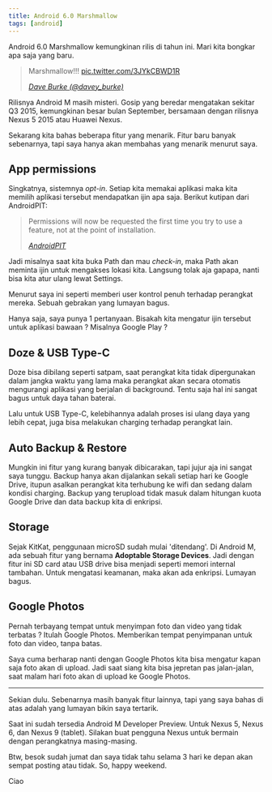 ```yaml
---
title: Android 6.0 Marshmallow
tags: [android]
---
```


Android 6.0 Marshmallow kemungkinan rilis di tahun ini. Mari kita bongkar apa saja yang baru.

> Marshmallow!!! <a href="http://t.co/3JYkCBWD1R">pic.twitter.com/3JYkCBWD1R</a>
>
> <cite><a href="https://twitter.com/davey_burke/status/633324719266115584">Dave Burke (@davey_burke)</a></cite>

Rilisnya Android M masih misteri. Gosip yang beredar mengatakan sekitar Q3 2015, kemungkinan besar bulan September, bersamaan dengan rilisnya Nexus 5 2015 atau Huawei Nexus.

Sekarang kita bahas beberapa fitur yang menarik. Fitur baru banyak sebenarnya, tapi saya hanya akan membahas yang menarik menurut saya.

## App permissions

Singkatnya, sistemnya *opt-in*. Setiap kita memakai aplikasi maka kita memilih aplikasi tersebut mendapatkan ijin apa saja. Berikut kutipan dari AndroidPIT:

> Permissions will now be requested the first time you try to use a feature, not at the point of installation.
>
> <cite><a href="https://www.androidpit.com/android-m-release-date-news-features-name">AndroidPIT</a></cite>

Jadi misalnya saat kita buka Path dan mau *check-in*, maka Path akan meminta ijin untuk mengakses lokasi kita. Langsung tolak aja gapapa, nanti bisa kita atur ulang lewat Settings.

Menurut saya ini seperti memberi user kontrol penuh terhadap perangkat mereka. Sebuah gebrakan yang lumayan bagus.

Hanya saja, saya punya 1 pertanyaan. Bisakah kita mengatur ijin tersebut untuk aplikasi bawaan ? Misalnya Google Play ?

## Doze & USB Type-C

Doze bisa dibilang seperti satpam, saat perangkat kita tidak dipergunakan dalam jangka waktu yang lama maka perangkat akan secara otomatis mengurangi aplikasi yang berjalan di background. Tentu saja hal ini sangat bagus untuk daya tahan baterai.

Lalu untuk USB Type-C, kelebihannya adalah proses isi ulang daya yang lebih cepat, juga bisa melakukan charging terhadap perangkat lain.

## Auto Backup & Restore

Mungkin ini fitur yang kurang banyak dibicarakan, tapi jujur aja ini sangat saya tunggu. Backup hanya akan dijalankan sekali setiap hari ke Google Drive, itupun asalkan perangkat kita terhubung ke wifi dan sedang dalam kondisi charging. Backup yang terupload tidak masuk dalam hitungan kuota Google Drive dan data backup kita di enkripsi.

## Storage

Sejak KitKat, penggunaan microSD sudah mulai 'ditendang'. Di Android M, ada sebuah fitur yang bernama **Adoptable Storage Devices**. Jadi dengan fitur ini SD card atau USB drive bisa menjadi seperti memori internal tambahan. Untuk mengatasi keamanan, maka akan ada enkripsi. Lumayan bagus.

## Google Photos

Pernah terbayang tempat untuk menyimpan foto dan video yang tidak terbatas ? Itulah Google Photos. Memberikan tempat penyimpanan untuk foto dan video, tanpa batas.

Saya cuma berharap nanti dengan Google Photos kita bisa mengatur kapan saja foto akan di upload. Jadi saat siang kita bisa jepretan pas jalan-jalan, saat malam hari foto akan di upload ke Google Photos.

*****

Sekian dulu. Sebenarnya masih banyak fitur lainnya, tapi yang saya bahas di atas adalah yang lumayan bikin saya tertarik.

Saat ini sudah tersedia Android M Developer Preview. Untuk Nexus 5, Nexus 6, dan Nexus 9 (tablet). Silakan buat pengguna Nexus untuk bermain dengan perangkatnya masing-masing.

Btw, besok sudah jumat dan saya tidak tahu selama 3 hari ke depan akan sempat posting atau tidak. So, happy weekend.

Ciao
